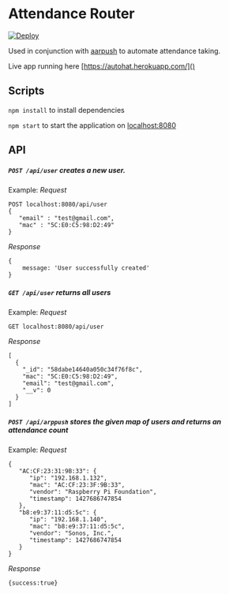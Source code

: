 # Attendance Router
[![Deploy](https://www.herokucdn.com/deploy/button.png)](https://heroku.com/deploy)

Used in conjunction with [aarpush](https://github.com/ghmeier/arppush) to automate attendance taking.

Live app running here [https://autohat.herokuapp.com/]()

## Scripts
`npm install` to install dependencies

`npm start` to start the application on [localhost:8080]()



## API

##### `POST /api/user` *creates a new user.* 
Example:
*Request*
```
POST localhost:8080/api/user
{
   "email" : "test@gmail.com",
   "mac" : "5C:E0:C5:98:D2:49"
}
``` 
*Response*
```
{
    message: 'User successfully created'
}
```

##### `GET /api/user` *returns all users* 
Example:
*Request*
```
GET localhost:8080/api/user
```
*Response*
```
[
  {
    "_id": "58dabe14640a050c34f76f8c",
    "mac": "5C:E0:C5:98:D2:49",
    "email": "test@gmail.com",
    "__v": 0
  }
]
````

##### `POST /api/arppush` *stores the given map of users and returns an attendance count*
Example:
*Request*
```
{
   "AC:CF:23:31:9B:33": {
      "ip": "192.168.1.132",
      "mac": "AC:CF:23:3F:9B:33",
      "vendor": "Raspberry Pi Foundation",
      "timestamp": 1427686747854
   },
   "b8:e9:37:11:d5:5c": {
      "ip": "192.168.1.140",
      "mac": "b8:e9:37:11:d5:5c",
      "vendor": "Sonos, Inc.",
      "timestamp": 1427686747854
   }
}
```
*Response*
```
{success:true}
```